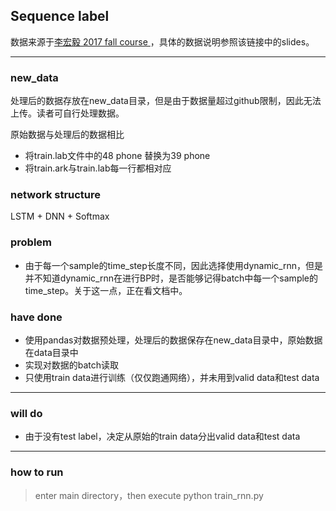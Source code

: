 ## Sequence label

数据来源于[李宏毅 2017 fall course ](https://docs.google.com/presentation/d/1k5-gTusho2SQdtcB2p3fiBwNiYVqou00p1QOi9uO_-4/edit#slide=id.g276b4d886c_0_0)，具体的数据说明参照该链接中的slides。

---

### new_data

处理后的数据存放在new_data目录，但是由于数据量超过github限制，因此无法上传。读者可自行处理数据。

原始数据与处理后的数据相比

- 将train.lab文件中的48 phone 替换为39 phone
- 将train.ark与train.lab每一行都相对应

### network structure

LSTM + DNN + Softmax

### problem

- 由于每一个sample的time_step长度不同，因此选择使用dynamic_rnn，但是并不知道dynamic_rnn在进行BP时，是否能够记得batch中每一个sample的time_step。关于这一点，正在看文档中。

### have done

- 使用pandas对数据预处理，处理后的数据保存在new_data目录中，原始数据在data目录中
- 实现对数据的batch读取
- 只使用train data进行训练（仅仅跑通网络），并未用到valid data和test data

---

### will do

- 由于没有test label，决定从原始的train data分出valid data和test data

---

### how to run

> enter main directory，then execute python train_rnn.py



